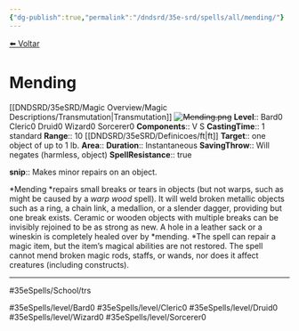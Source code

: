 ```yaml
---
{"dg-publish":true,"permalink":"/dndsrd/35e-srd/spells/all/mending/"}
---
```



<a href="javascript:history.back()">⬅️ Voltar</a>
# Mending
[[DNDSRD/35eSRD/Magic Overview/Magic Descriptions/Transmutation\|Transmutation]]  <s class="aside-hide">![Mending.png](/img/user/DNDSRD/35eSRD/Spells/imgs/mending.png)</s>
**Level**:: Bard0 Cleric0 Druid0 Wizard0 Sorcerer0 
**Components**:: V S 
**CastingTime**:: 1 standard 
**Range**:: 10 [[DNDSRD/35eSRD/Definicoes/ft\|ft]]
**Target**:: one object of up to 1 lb.
**Area**:: 
**Duration**:: Instantaneous
**SavingThrow**:: Will negates (harmless, object)
**SpellResistance**:: true

**snip**:: Makes minor repairs on an object.  




*Mending *repairs small breaks or tears in objects (but not warps, such as might be caused by a *warp wood* spell). It will weld broken metallic objects such as a ring, a chain link, a medallion, or a slender dagger, providing but one break exists.
Ceramic or wooden objects with multiple breaks can be invisibly rejoined to be as strong as new. A hole in a leather sack or a wineskin is completely healed over by *mending. *The spell can repair a magic item, but the item’s magical abilities are not restored. The spell cannot mend broken magic rods, staffs, or wands, nor does it affect creatures (including constructs).

<hr/>



#35eSpells/School/trs

#35eSpells/level/Bard0 #35eSpells/level/Cleric0 #35eSpells/level/Druid0 #35eSpells/level/Wizard0 #35eSpells/level/Sorcerer0 
